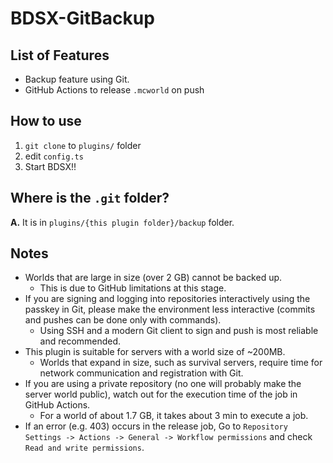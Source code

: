 # BDSX-GitBackup  
  
## List of Features  
- Backup feature using Git.  
- GitHub Actions to release `.mcworld` on push
## How to use  
1. `git clone` to `plugins/` folder  
2. edit `config.ts`  
3. Start BDSX!!  

## Where is the `.git` folder?  
**A.** It is in `plugins/{this plugin folder}/backup` folder.  

## Notes
- Worlds that are large in size (over 2 GB) cannot be backed up.  
  - This is due to GitHub limitations at this stage.  
- If you are signing and logging into repositories interactively using the passkey in Git, please make the environment less interactive (commits and pushes can be done only with commands).  
  - Using SSH and a modern Git client to sign and push is most reliable and recommended.  
- This plugin is suitable for servers with a world size of ~200MB.  
  - Worlds that expand in size, such as survival servers, require time for network communication and registration with Git.  
- If you are using a private repository (no one will probably make the server world public), watch out for the execution time of the job in GitHub Actions.  
  - For a world of about 1.7 GB, it takes about 3 min to execute a job.  
- If an error (e.g. 403) occurs in the release job, Go to `Repository Settings -> Actions -> General -> Workflow permissions` and check `Read and write permissions`.  
